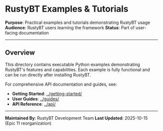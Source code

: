 # RustyBT Examples & Tutorials

**Purpose**: Practical examples and tutorials demonstrating RustyBT usage
**Audience**: RustyBT users learning the framework
**Status**: Part of user-facing documentation

---

## Overview

This directory contains executable Python examples demonstrating RustyBT's features and capabilities. Each example is fully functional and can be run directly after installing RustyBT.

For comprehensive API documentation and guides, see:
- **Getting Started**: [../getting-started/](../getting-started/)
- **User Guides**: [../guides/](../guides/)
- **API Reference**: [../api/](../api/)

---

**Maintained By**: RustyBT Development Team
**Last Updated**: 2025-10-15 (Epic 11 reorganization)
